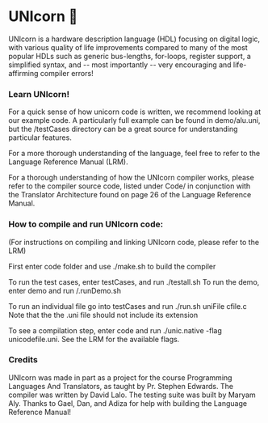 # UNIcorn 🦄

UNIcorn is a hardware description language (HDL) focusing on digital logic, with various quality of life improvements compared to many of the most popular HDLs such as generic bus-lengths, for-loops, register support, a simplified syntax, and -- most importantly -- very encouraging and life-affirming compiler errors!


### Learn UNIcorn!

For a quick sense of how unicorn code is written, we recommend looking at our example code. A particularly full example can be found in demo/alu.uni, but the /testCases directory can be a great source for understanding particular features. 

For a more thorough understanding of the language, feel free to refer to the Language Reference Manual (LRM).

For a thorough understanding of how the UNIcorn compiler works, please refer to the compiler source code, listed under Code/ in conjunction with the Translator Architecture found on page 26 of the Language Reference Manual.



### How to compile and run UNIcorn code:

(For instructions on compiling and linking UNIcorn code, please refer to the LRM)

First enter code folder and use ./make.sh to build the compiler

To run the test cases, enter testCases, and run ./testall.sh
To run the demo, enter demo and run /.runDemo.sh

To run an individual file go into testCases and run ./run.sh uniFile cfile.c
Note that the the .uni file should not include its extension

To see a compilation step, enter code and run ./unic.native -flag
unicodefile.uni. See the LRM for the available flags.


### Credits

UNIcorn was made in part as a project for the course Programming Languages And Translators, as taught by Pr. Stephen Edwards.
The compiler was written by David Lalo.
The testing suite was built by Maryam Aly.
Thanks to Gael, Dan, and Adiza for help with building the Language Reference Manual!
